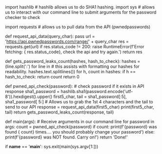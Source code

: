 import hashlib  # hashlib allows us to do SHA1 hashing.
import sys  # allows us to interact with our command line to submit arguments for the password checker to check

import requests  # allows us to pull data from the API (pwnedpasswords)


def request_api_data(query_char):
    pass
    url = 'https://api.pwnedpasswords.com/range/' + query_char
    res = requests.get(url)
    if res.status_code != 200:
        raise RuntimeError(f'Error fetching: {
                           res.status_code}, check the api and try again.')
    return res


def gets_password_leaks_count(hashes, hash_to_check):
    hashes = (line.split(':') for line in
              # this assists with formatting our hashes for readability.
              hashes.text.splitlines())
    for h, count in hashes:
        if h == hash_to_check:
            return count
    return 0



def pwned_api_check(password):
    # check password if it exists in API response
    sha1_password = hashlib.sha1(password.encode('utf-8')).hexdigest().upper()
    first5_char, tail = sha1_password[:5], sha1_password[
        5:]  # Allows us to grab the 1st 4 characters and the tail to send to our API
    response = request_api_data(first5_char)
    print(first5_char, tail)
    return gets_password_leaks_count(response, tail)


def main(args):  # Receive arguments in our command line
    for password in args:
        count = pwned_api_check(password)
        if count:
            print(f'{password} was found {
                  count} times.... you should probably change your password')
        else:
            print(f'{password} was NOT found. Carry on!')
    return 'Done!'


if __name__ == '__main__':
    sys.exit(main(sys.argv[1:]))
